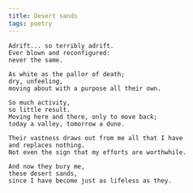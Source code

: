 ```yaml
---
title: Desert sands
tags: poetry
---
```


    Adrift... so terribly adrift.
    Ever blown and reconfigured:
    never the same.

    As white as the pallor of death;
    dry, unfeeling,
    moving about with a purpose all their own.

    So much activity,
    so little result.
    Moving here and there, only to move back;
    today a valley, tomorrow a dune.

    Their vastness draws out from me all that I have
    and replaces nothing.
    Not even the sign that my efforts are worthwhile.

    And now they bury me,
    these desert sands,
    since I have become just as lifeless as they.


